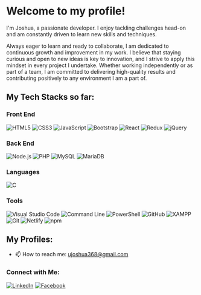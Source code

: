 # Welcome to my profile!

I'm Joshua, a passionate developer. I enjoy tackling challenges head-on and am constantly driven to learn new skills and techniques.

Always eager to learn and ready to collaborate, I am dedicated to continuous growth and improvement in my work. I believe that staying curious and open to new ideas is key to innovation, and I strive to apply this mindset in every project I undertake. Whether working independently or as part of a team, I am committed to delivering high-quality results and contributing positively to any environment I am a part of.

## My Tech Stacks so far:

### Front End
![HTML5](https://img.shields.io/badge/-HTML5-E34F26?style=flat-square&logo=html5&logoColor=white)
![CSS3](https://img.shields.io/badge/-CSS3-1572B6?style=flat-square&logo=css3)
![JavaScript](https://img.shields.io/badge/-JavaScript-F7DF1E?style=flat-square&logo=javascript&logoColor=black)
![Bootstrap](https://img.shields.io/badge/-Bootstrap-563D7C?style=flat-square&logo=bootstrap)
![React](https://img.shields.io/badge/-React-61DAFB?style=flat-square&logo=react&logoColor=black)
![Redux](https://img.shields.io/badge/-Redux-764ABC?style=flat-square&logo=redux)
![jQuery](https://img.shields.io/badge/-jQuery-0769AD?style=flat-square&logo=jquery&logoColor=white)

### Back End
![Node.js](https://img.shields.io/badge/-Node.js-339933?style=flat-square&logo=node.js&logoColor=white)
![PHP](https://img.shields.io/badge/-PHP-777BB4?style=flat-square&logo=php&logoColor=white)
![MySQL](https://img.shields.io/badge/-MySQL-4479A1?style=flat-square&logo=mysql&logoColor=white)
![MariaDB](https://img.shields.io/badge/-MariaDB-003545?style=flat-square&logo=mariadb&logoColor=white)

### Languages
![C](https://img.shields.io/badge/-C-A8B9CC?style=flat-square&logo=c&logoColor=black)

### Tools
![Visual Studio Code](https://img.shields.io/badge/-Visual%20Studio%20Code-007ACC?style=flat-square&logo=visual-studio-code&logoColor=white)
![Command Line](https://img.shields.io/badge/-Command%20Line-4EAA25?style=flat-square&logo=gnubash&logoColor=white)
![PowerShell](https://img.shields.io/badge/-PowerShell-5391FE?style=flat-square&logo=powershell&logoColor=white)
![GitHub](https://img.shields.io/badge/-GitHub-181717?style=flat-square&logo=github)
![XAMPP](https://img.shields.io/badge/-XAMPP-FB7A24?style=flat-square&logo=xampp&logoColor=white)
![Git](https://img.shields.io/badge/-Git-F05032?style=flat-square&logo=git&logoColor=white)
![Netlify](https://img.shields.io/badge/-Netlify-00C7B7?style=flat-square&logo=netlify)
![npm](https://img.shields.io/badge/-npm-CB3837?style=flat-square&logo=npm&logoColor=white)

## My Profiles:
- 📫 How to reach me: [ujoshua368@gmail.com](mailto:ujoshua368@gmail.com)

### Connect with Me:
[![LinkedIn](https://img.shields.io/badge/-LinkedIn-0077B5?style=flat-square&logo=linkedin&logoColor=white)](https://www.linkedin.com/in/joshua-russel-uy-a9b024243/)
[![Facebook](https://img.shields.io/badge/-Facebook-1877F2?style=flat-square&logo=facebook&logoColor=white)](https://www.facebook.com/joshua.uy.14)


